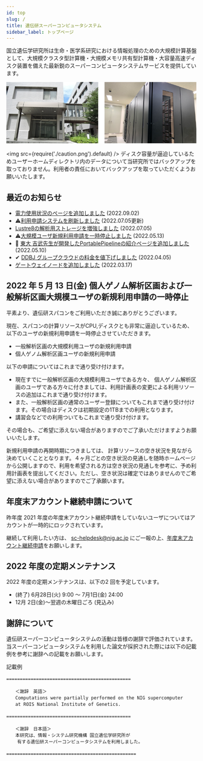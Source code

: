 ```yaml
---
id: top
slug: /
title: 遺伝研スーパーコンピュータシステム
sidebar_label: トップページ
---
```



国立遺伝学研究所は生命・医学系研究における情報処理のための大規模計算基盤として、大規模クラスタ型計算機・大規模メモリ共有型計算機・大容量高速ディスク装置を備えた最新鋭のスーパーコンピュータシステムサービスを提供しています。


![top_image2](top_image2.png)



<img src={require('./caution.png').default} />
ディスク容量が逼迫しているためユーザーホームディレクトリ内のデータについて当研究所ではバックアップを取っておりません。利用者の責任においてバックアップを取っていただくようお願いいたします。
<div className="clearfix"></div>


## 最近のお知らせ

- [電力使用状況のページを追加しました](/blog/2022-09-02-news_PowerConsumption) (2022.09.02)
- &#x26A0;[利用申請システムを刷新しました](/blog/2022-07-05-news_NewApp) (2022.07.05更新)
- [Lustre8の解析用ストレージを増強しました](/blog/2022-07-05-Lustre8_300TB_add) (2022.07.05)
- &#x26A0;[大規模ユーザ新規利用申請を一時停止しました](/blog/2022-05-13-suspension-of-applications) (2022.05.13)
- &#x1F9EC; [東大 吉武先生が開発したPortablePipelineの紹介ページを追加しました](/blog/2022-05-10-news_PortablePipeline) (2022.05.10)
- &#x2714; [DDBJ グループクラウドの料金を値下げしました](/blog/2022-04-05-news_DGC) (2022.04.05)
- [ゲートウェイノードを追加しました](blog/2022-03-17-gateway_ga) (2022.03.17)


## 2022 年 5 月 13 日(金) 個人ゲノム解析区画および一般解析区画大規模ユーザの新規利用申請の一時停止

平素より、遺伝研スパコンをご利用いただき誠にありがとうございます。

現在、スパコンの計算リソースがCPU,ディスクとも非常に逼迫しているため、以下のユーザの新規利用申請を一時停止させていただきます。

- 一般解析区画の大規模利用ユーザの新規利用申請
- 個人ゲノム解析区画ユーザの新規利用申請

以下の申請についてはこれまで通り受け付けます。

- 現在すでに一般解析区画の大規模利用ユーザである方々、 個人ゲノム解析区画のユーザである方々に付きましては、利用計画表の変更による利用リソースの追加はこれまで通り受け付けます。
- また、一般解析区画の通常のユーザー登録についてもこれまで通り受け付けます。その場合はディスクは初期設定の1TBまでの利用となります。
- 講習会などでの利用ついてもこれまで通り受け付けます。


その場合も、ご希望に添えない場合がありますのでご了承いただけますようお願いいたします。

新規利用申請の再開時期につきましては、 計算リソースの空き状況を見ながら決めていくこととなります。４ヶ月ごとの空き状況の見通しを随時ホームページから公開しますので、利用を希望される方は空き状況の見通しを参考に、予め利用計画表を提出してください。ただし、空き状況は確定ではありませんのでご希望に添えない場合がありますのでご了承願います。


## 年度末アカウント継続申請について

昨年度 2021 年度の年度末アカウント継続申請をしていないユーザについてはアカウントが一時的にロックされています。

継続して利用したい方は、
sc-helpdesk@nig.ac.jp にご一報の上、[年度末アカウント継続申請](/application/renewal)をお願いします。



## 2022 年度の定期メンテナンス

2022 年度の定期メンテナンスは、以下の2 回を予定しています。

-  (終了) 6月28日(火) 9:00 〜 7月1日(金) 24:00
- 12月 2日(金)～翌週の木曜日ごろ (見込み)


## 謝辞について


遺伝研スーパーコンピュータシステムの活動は皆様の謝辞で評価されています。当スーパーコンピュータシステムを利用した論文が採択された際には以下の記載例を参考に謝辞への記載をお願いします。

記載例

```
==============================================

　　＜謝辞　英語＞
　　Computations were partially performed on the NIG supercomputer
　　at ROIS National Institute of Genetics.

==============================================

　　＜謝辞　日本語＞
　　本研究は、情報・システム研究機構 国立遺伝学研究所が
    有する遺伝研スーパーコンピュータシステムを利用しました。

================================================

```
